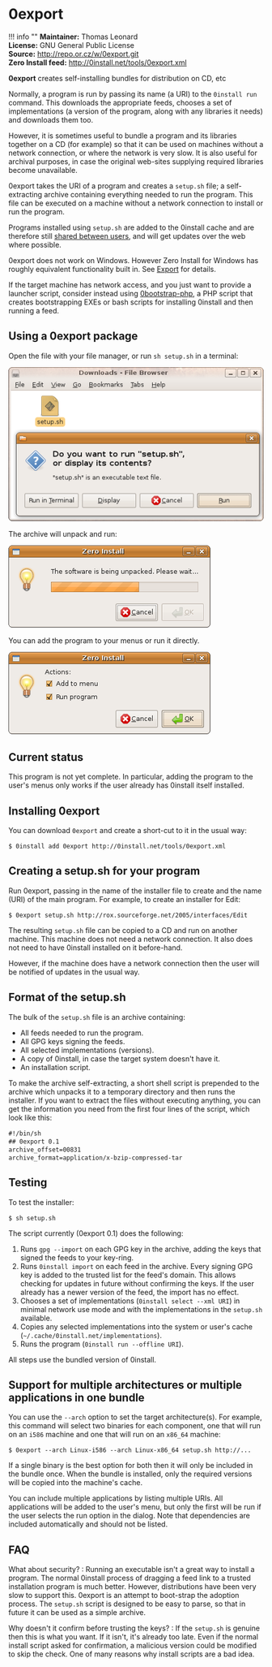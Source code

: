 # 0export

!!! info ""
    **Maintainer:** Thomas Leonard  
    **License:** GNU General Public License  
    **Source:** <http://repo.or.cz/w/0export.git>  
    **Zero Install feed:** <http://0install.net/tools/0export.xml>

**0export** creates self-installing bundles for distribution on CD, etc

Normally, a program is run by passing its name (a URI) to the `0install run` command. This downloads the appropriate feeds, chooses a set of implementations (a version of the program, along with any libraries it needs) and downloads them too.

However, it is sometimes useful to bundle a program and its libraries together on a CD (for example) so that it can be used on machines without a network connection, or where the network is very slow. It is also useful for archival purposes, in case the original web-sites supplying required libraries become unavailable.

0export takes the URI of a program and creates a `setup.sh` file; a self-extracting archive containing everything needed to run the program. This file can be executed on a machine without a network connection to install or run the program.

Programs installed using `setup.sh` are added to the 0install cache and are therefore still [shared between users](../details/sharing.md), and will get updates over the web where possible.

0export does not work on Windows. However Zero Install for Windows has roughly equivalent functionality built in. See [Export](../details/export.md) for details.

If the target machine has network access, and you just want to provide a launcher script, consider instead using [0bootstrap-php](https://github.com/0install/0bootstrap-php), a PHP script that creates bootstrapping EXEs or bash scripts for installing 0install and then running a feed.

## Using a 0export package

Open the file with your file manager, or run `sh setup.sh` in a terminal:

![Running a 0export setup file](../img/screens/0export-run.png)

The archive will unpack and run:

![The self-extracting package unpacks itself](../img/screens/0export-unpack.png)

You can add the program to your menus or run it directly.

![Optional actions](../img/screens/0export-actions.png)

## Current status

This program is not yet complete. In particular, adding the program to the user's menus only works if the user already has 0install itself installed.

## Installing 0export

You can download `0export` and create a short-cut to it in the usual way:

```shell
$ 0install add 0export http://0install.net/tools/0export.xml
```

## Creating a setup.sh for your program

Run 0export, passing in the name of the installer file to create and the name (URI) of the main program. For example, to create an installer for Edit:

```shell
$ 0export setup.sh http://rox.sourceforge.net/2005/interfaces/Edit
```

The resulting `setup.sh` file can be copied to a CD and run on another machine. This machine does not need a network connection. It also does not need to have 0install installed on it before-hand.

However, if the machine does have a network connection then the user will be notified of updates in the usual way.

## Format of the setup.sh

The bulk of the `setup.sh` file is an archive containing:

- All feeds needed to run the program.
- All GPG keys signing the feeds.
- All selected implementations (versions).
- A copy of 0install, in case the target system doesn't have it.
- An installation script.

To make the archive self-extracting, a short shell script is prepended to the archive which unpacks it to a temporary directory and then runs the installer. If you want to extract the files without executing anything, you can get the information you need from the first four lines of the script, which look like this:

```shell
#!/bin/sh
## 0export 0.1
archive_offset=00831
archive_format=application/x-bzip-compressed-tar
```

## Testing

To test the installer:

```shell
$ sh setup.sh
```

The script currently (0export 0.1) does the following:

1. Runs `gpg --import` on each GPG key in the archive, adding the keys that signed the feeds to your key-ring.
2. Runs `0install import` on each feed in the archive. Every signing GPG key is added to the trusted list for the feed's domain. This allows checking for updates in future without confirming the keys. If the user already has a newer version of the feed, the import has no effect.
3. Chooses a set of implementations (`0install select --xml URI`) in minimal network use mode and with the implementations in the `setup.sh` available.
4. Copies any selected implementations into the system or user's cache (`~/.cache/0install.net/implementations`).
5. Runs the program (`0install run --offline URI`).

All steps use the bundled version of 0install.

## Support for multiple architectures or multiple applications in one bundle

You can use the `--arch` option to set the target architecture(s). For example, this command will select two binaries for each component, one that will run on an `i586` machine and one that will run on an `x86_64` machine:

```shell
$ 0export --arch Linux-i586 --arch Linux-x86_64 setup.sh http://...
```

If a single binary is the best option for both then it will only be included in the bundle once. When the bundle is installed, only the required versions will be copied into the machine's cache.

You can include multiple applications by listing multiple URIs. All applications will be added to the user's menu, but only the first will be run if the user selects the run option in the dialog. Note that dependencies are included automatically and should not be listed.

## FAQ

What about security?
:   Running an executable isn't a great way to install a program. The normal 0install process of dragging a feed link to a trusted installation program is much better. However, distributions have been very slow to support this. 0export is an attempt to boot-strap the adoption process. The `setup.sh` script is designed to be easy to parse, so that in future it can be used as a simple archive.

Why doesn't it confirm before trusting the keys?
:   If the `setup.sh` is genuine then this is what you want. If it isn't, it's already too late. Even if the normal install script asked for confirmation, a malicious version could be modified to skip the check. One of many reasons why install scripts are a bad idea.
